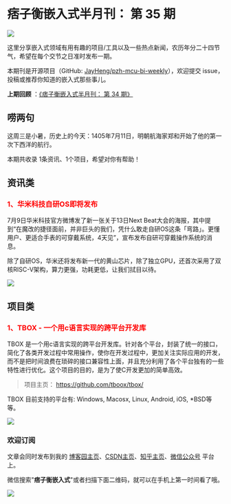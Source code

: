 # 痞子衡嵌入式半月刊： 第 35 期

![](http://henjay724.com/image/cnblogs/pzh_mcu_bi_weekly.PNG)

这里分享嵌入式领域有用有趣的项目/工具以及一些热点新闻，农历年分二十四节气，希望在每个交节之日准时发布一期。

本期刊是开源项目（GitHub: [JayHeng/pzh-mcu-bi-weekly](https://github.com/JayHeng/pzh-mcu-bi-weekly)），欢迎提交 issue，投稿或推荐你知道的嵌入式那些事儿。

**上期回顾** ：[《痞子衡嵌入式半月刊： 第 34 期》](https://www.cnblogs.com/henjay724/p/14935868.html)

## 唠两句

这周三是小暑，历史上的今天：1405年7月11日，明朝航海家郑和开始了他的第一次下西洋的航行。

本期共收录 1条资讯、1个项目，希望对你有帮助！

## 资讯类

### <font color="red">1、华米科技自研OS即将发布</font>

7月9日华米科技官方微博发了新一张关于13日Next Beat大会的海报，其中提到“在魔改的捷径面前，并非巨头的我们，凭什么敢走自研OS这条「弯路」。更懂用户、更适合手表的可穿戴系统，4天见”，宣布发布自研可穿戴操作系统的消息。

除了自研OS，华米还将发布新一代的黄山芯片，除了独立GPU，还首次采用了双核RISC-V架构，算力更强，功耗更低，让我们拭目以待。

![](http://henjay724.com/image/biweekly20210711/huami_7_13_next_beat.jpg)

## 项目类

### <font color="red">1、TBOX - 一个用c语言实现的跨平台开发库</font>

TBOX 是一个用c语言实现的跨平台开发库。针对各个平台，封装了统一的接口，简化了各类开发过程中常用操作，使你在开发过程中，更加关注实际应用的开发，而不是把时间浪费在琐碎的接口兼容性上面，并且充分利用了各个平台独有的一些特性进行优化。这个项目的目的，是为了使C开发更加的简单高效。

> 项目主页： https://github.com/tboox/tbox/

TBOX 目前支持的平台有: Windows, Macosx, Linux, Android, iOS, *BSD等等。

![](http://henjay724.com/image/biweekly20210711/tbox-xscode.png)

### 欢迎订阅

文章会同时发布到我的 [博客园主页](https://www.cnblogs.com/henjay724/)、[CSDN主页](https://blog.csdn.net/henjay724)、[知乎主页](https://www.zhihu.com/people/henjay724)、[微信公众号](http://weixin.sogou.com/weixin?type=1&query=痞子衡嵌入式) 平台上。

微信搜索"__痞子衡嵌入式__"或者扫描下面二维码，就可以在手机上第一时间看了哦。

![](http://henjay724.com/image/github/pzhMcu_qrcode_258x258.jpg)

